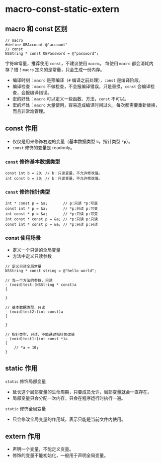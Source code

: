 # macro-const-static-extern

## macro 和 const 区别

```
// macro
#define OBAccount @"account"
// const
NSString * const OBPassword = @"password";
```

字符串常量，推荐使用 `const`，不建议使用 `macro`。
每使用 `macro` 都会消耗内存？错！`macro` 定义的是常量，只会生成一份内存。

- 编译时刻：`macro` 是预编译（`#` 编译之前处理），`const` 是编译阶段。
- 编译检查：`macro` 不做检查，不会报编译错误，只是替换，`const` 会编译检查，会报编译错误。
- 宏的好处：`macro` 可以定义一些函数、方法，`const` 不可以。
- 宏的坏处：`macro` 大量使用，容易造成编译时间过久，每次都需要重新替换，而且非常难管理。

## const 作用

- 仅仅是用来修饰右边的变量（基本数据类型 `b`，指针类型 `*p`）。
- `const` 修饰的变量是 readonly。

### `const` 修饰基本数据类型

```
const int b = 20; // b：只读变量，不允许修改值。
int const b = 20; // b：只读变量，不允许修改值。
```

### `const` 修饰指针类型

```
int * const p = &a;       // p:只读 *p:可变
const int * p = &a;       // *p:只读 p:可变
int const * p = &a;       // *p:只读 p:可变
int const * const p = &a; // *p:只读 p:只读
const int * const p = &a; // *p:只读 p:只读
```

### const 使用场景

- 定义一个只读的全局变量
- 方法中定义只读参数

```
// 定义只读全局常量
NSString * const string = @"hello world";

// 当一个方法的参数，只读
- (void)test:(NSString * const)a
{

}

// 基本数据类型，只读
- (void)test2:(int const)a
{

}

// 指针类型，只读，不能通过指针修改值
- (void)test1:(int const *)a
{
    // *a = 10;
}
```

## static 作用

`static` 修饰局部变量

- 延长这个局部变量的生命周期，只要成员允许，局部变量就会一直存在。
- 局部变量只会分配一次内存，只会在程序运行时执行一遍。

`static` 修饰全局变量

- 只会修改全局变量的作用域，表示只能是当前文件内使用。


## extern 作用

- 声明一个变量，不能定义变量。
- 修饰的变量不能初始化，一般用于声明全局变量。


